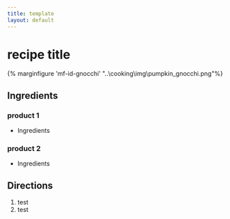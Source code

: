 ```yaml
---
title: template
layout: default
---
```


# recipe title
{% marginfigure 'mf-id-gnocchi' "..\cooking\img\pumpkin_gnocchi.png"%}
## Ingredients

### product 1
- Ingredients


### product 2
- Ingredients

## Directions

1. test
2. test
